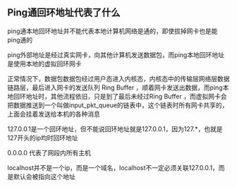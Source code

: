 ## Ping通回环地址代表了什么

ping通本地回环地址并不能代表本地计算机网络是通的，即使拔掉网卡也是能ping通的

ping外部地址是经过真实网卡，向其他计算机发送数据包，而ping本地回环地址是使用本地的虚拟回环网卡

正常情况下，数据包数据包经过用户态进入内核态，内核态中的传输层网络层数据链路层，最后进入网卡的发送队列 Ring Buffer ，顺着网卡发送出数据，而ping本地回环地址时，其他流程依旧，只是到了最后未经过Ring Buffer ，而虚拟网卡会把数据推送到一个叫做input_pkt_queue的链表中，这个链表时所有网卡共享的，上面会挂着发送给本机的各种消息



127.0.0.1是一个回环地址，但不能说回环地址就是127.0.0.1，因为127.*，也就是127开头的ip均时回环地址

0.0.0.0 代表了网段内所有主机

localhost并不是一个ip，而是一个域名，localhost不一定必须关联127.0.0.1，而是默认会被指向这个地址


